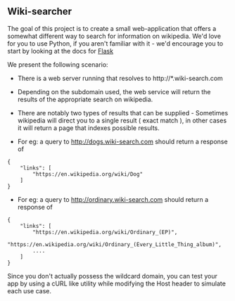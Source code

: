 ## Wiki-searcher

The goal of this project is to create a small web-application that offers a somewhat different way to search for information on wikipedia. We'd love for you to use Python, if you aren't familiar with it - we'd encourage you to start by looking at the docs for [Flask](http://flask.palletsprojects.com/en/1.1.x/quickstart/#a-minimal-application) 


We present the following scenario: 

* There is a web server running that resolves to http://*.wiki-search.com
* Depending on the subdomain used, the web service will return the results of the appropriate search on wikipedia. 
* There are notably two types of results that can be supplied - Sometimes wikipedia will direct you to a single result ( exact match ), in other cases it will return a page that indexes possible results.

* For eg: a query to http://dogs.wiki-search.com should return a response of 
```
{ 
    "links": [
        "https://en.wikipedia.org/wiki/Dog"
    ]
}
```

* For eg: a query to http://ordinary.wiki-search.com should return a response of 
```
{ 
    "links": [
        "https://en.wikipedia.org/wiki/Ordinary_(EP)",
        "https://en.wikipedia.org/wiki/Ordinary_(Every_Little_Thing_album)",
        ....
    ]
}
```

Since you don't actually possess the wildcard domain, you can test your app by using a cURL like utility while modifying the Host header to simulate each use case. 

